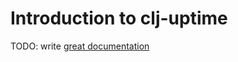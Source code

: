 # Introduction to clj-uptime

TODO: write [great documentation](http://jacobian.org/writing/what-to-write/)
